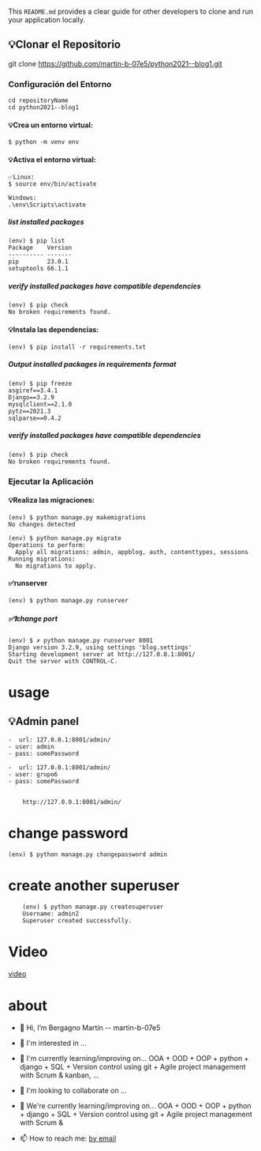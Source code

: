 This `README.md` provides a clear guide for other developers to clone and run your application locally.


## 💡Clonar el Repositorio

git clone https://github.com/martin-b-07e5/python2021--blog1.git



### Configuración del Entorno

    cd repositoryName
    cd python2021--blog1

#### 💡Crea un entorno virtual:

    $ python -m venv env


#### 💡Activa el entorno virtual:

    ✅Linux:
    $ source env/bin/activate

    Windows:
    .\env\Scripts\activate

##### list installed packages
    (env) $ pip list
    Package    Version
    ---------- -------
    pip        23.0.1
    setuptools 66.1.1

##### verify installed packages have compatible dependencies
    (env) $ pip check
    No broken requirements found.


#### 💡Instala las dependencias:

    (env) $ pip install -r requirements.txt


##### Output installed packages in requirements format

    (env) $ pip freeze
    asgiref==3.4.1
    Django==3.2.9
    mysqlclient==2.1.0
    pytz==2021.3
    sqlparse==0.4.2

##### verify installed packages have compatible dependencies

    (env) $ pip check
    No broken requirements found.



### Ejecutar la Aplicación

#### 💡Realiza las migraciones:

    (env) $ python manage.py makemigrations
    No changes detected

    (env) $ python manage.py migrate
    Operations to perform:
      Apply all migrations: admin, appblog, auth, contenttypes, sessions
    Running migrations:
      No migrations to apply.


#### ✅runserver

    (env) $ python manage.py runserver


##### ✅❗change port

    (env) $ ✗ python manage.py runserver 8001
    Django version 3.2.9, using settings 'blog.settings'
    Starting development server at http://127.0.0.1:8001/
    Quit the server with CONTROL-C.


# usage

## 💡Admin panel
    -  url: 127.0.0.1:8001/admin/
    - user: admin
    - pass: somePassword

    -  url: 127.0.0.1:8001/admin/
    - user: grupo6
    - pass: somePassword


        http://127.0.0.1:8001/admin/


# change password

    (env) $ python manage.py changepassword admin


# create another superuser
        (env) $ python manage.py createsuperuser
        Username: admin2
        Superuser created successfully.


# Video

[video](https://www.youtube.com/watch?v=2I709vaAu-k)



# about

- 👋 Hi, I’m Bergagno Martín -- martin-b-07e5

- 👀 I'm interested in ...
- 🌱 I'm currently learning/improving on... OOA + OOD + OOP + python + django + SQL + Version control using git + Agile project management with Scrum & kanban, ...
- 💞️ I'm looking to collaborate on ...

- 🌱 We're currently learning/improving on... OOA + OOD + OOP + python + django + SQL + Version control using git + Agile project management with Scrum &
- 📫 How to reach me: <a href="https://tinyurl.com/yc8c53kw" title="email" target="_blank">by email</a>
